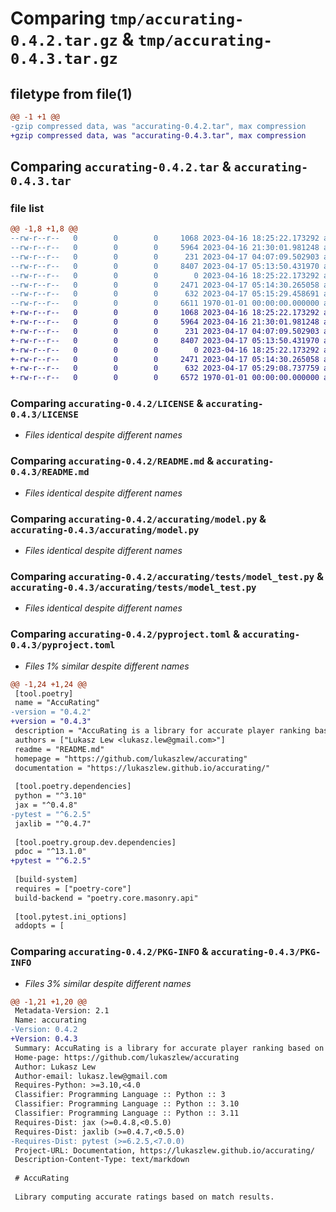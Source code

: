 # Comparing `tmp/accurating-0.4.2.tar.gz` & `tmp/accurating-0.4.3.tar.gz`

## filetype from file(1)

```diff
@@ -1 +1 @@
-gzip compressed data, was "accurating-0.4.2.tar", max compression
+gzip compressed data, was "accurating-0.4.3.tar", max compression
```

## Comparing `accurating-0.4.2.tar` & `accurating-0.4.3.tar`

### file list

```diff
@@ -1,8 +1,8 @@
--rw-r--r--   0        0        0     1068 2023-04-16 18:25:22.173292 accurating-0.4.2/LICENSE
--rw-r--r--   0        0        0     5964 2023-04-16 21:30:01.981248 accurating-0.4.2/README.md
--rw-r--r--   0        0        0      231 2023-04-17 04:07:09.502903 accurating-0.4.2/accurating/__init__.py
--rw-r--r--   0        0        0     8407 2023-04-17 05:13:50.431970 accurating-0.4.2/accurating/model.py
--rw-r--r--   0        0        0        0 2023-04-16 18:25:22.173292 accurating-0.4.2/accurating/tests/__init__.py
--rw-r--r--   0        0        0     2471 2023-04-17 05:14:30.265058 accurating-0.4.2/accurating/tests/model_test.py
--rw-r--r--   0        0        0      632 2023-04-17 05:15:29.458691 accurating-0.4.2/pyproject.toml
--rw-r--r--   0        0        0     6611 1970-01-01 00:00:00.000000 accurating-0.4.2/PKG-INFO
+-rw-r--r--   0        0        0     1068 2023-04-16 18:25:22.173292 accurating-0.4.3/LICENSE
+-rw-r--r--   0        0        0     5964 2023-04-16 21:30:01.981248 accurating-0.4.3/README.md
+-rw-r--r--   0        0        0      231 2023-04-17 04:07:09.502903 accurating-0.4.3/accurating/__init__.py
+-rw-r--r--   0        0        0     8407 2023-04-17 05:13:50.431970 accurating-0.4.3/accurating/model.py
+-rw-r--r--   0        0        0        0 2023-04-16 18:25:22.173292 accurating-0.4.3/accurating/tests/__init__.py
+-rw-r--r--   0        0        0     2471 2023-04-17 05:14:30.265058 accurating-0.4.3/accurating/tests/model_test.py
+-rw-r--r--   0        0        0      632 2023-04-17 05:29:08.737759 accurating-0.4.3/pyproject.toml
+-rw-r--r--   0        0        0     6572 1970-01-01 00:00:00.000000 accurating-0.4.3/PKG-INFO
```

### Comparing `accurating-0.4.2/LICENSE` & `accurating-0.4.3/LICENSE`

 * *Files identical despite different names*

### Comparing `accurating-0.4.2/README.md` & `accurating-0.4.3/README.md`

 * *Files identical despite different names*

### Comparing `accurating-0.4.2/accurating/model.py` & `accurating-0.4.3/accurating/model.py`

 * *Files identical despite different names*

### Comparing `accurating-0.4.2/accurating/tests/model_test.py` & `accurating-0.4.3/accurating/tests/model_test.py`

 * *Files identical despite different names*

### Comparing `accurating-0.4.2/pyproject.toml` & `accurating-0.4.3/pyproject.toml`

 * *Files 1% similar despite different names*

```diff
@@ -1,24 +1,24 @@
 [tool.poetry]
 name = "AccuRating"
-version = "0.4.2"
+version = "0.4.3"
 description = "AccuRating is a library for accurate player ranking based on match results."
 authors = ["Lukasz Lew <lukasz.lew@gmail.com>"]
 readme = "README.md"
 homepage = "https://github.com/lukaszlew/accurating"
 documentation = "https://lukaszlew.github.io/accurating/"
 
 [tool.poetry.dependencies]
 python = "^3.10"
 jax = "^0.4.8"
-pytest = "^6.2.5"
 jaxlib = "^0.4.7"
 
 [tool.poetry.group.dev.dependencies]
 pdoc = "^13.1.0"
+pytest = "^6.2.5"
 
 [build-system]
 requires = ["poetry-core"]
 build-backend = "poetry.core.masonry.api"
 
 [tool.pytest.ini_options]
 addopts = [
```

### Comparing `accurating-0.4.2/PKG-INFO` & `accurating-0.4.3/PKG-INFO`

 * *Files 3% similar despite different names*

```diff
@@ -1,21 +1,20 @@
 Metadata-Version: 2.1
 Name: accurating
-Version: 0.4.2
+Version: 0.4.3
 Summary: AccuRating is a library for accurate player ranking based on match results.
 Home-page: https://github.com/lukaszlew/accurating
 Author: Lukasz Lew
 Author-email: lukasz.lew@gmail.com
 Requires-Python: >=3.10,<4.0
 Classifier: Programming Language :: Python :: 3
 Classifier: Programming Language :: Python :: 3.10
 Classifier: Programming Language :: Python :: 3.11
 Requires-Dist: jax (>=0.4.8,<0.5.0)
 Requires-Dist: jaxlib (>=0.4.7,<0.5.0)
-Requires-Dist: pytest (>=6.2.5,<7.0.0)
 Project-URL: Documentation, https://lukaszlew.github.io/accurating/
 Description-Content-Type: text/markdown
 
 # AccuRating
 
 Library computing accurate ratings based on match results.
```

